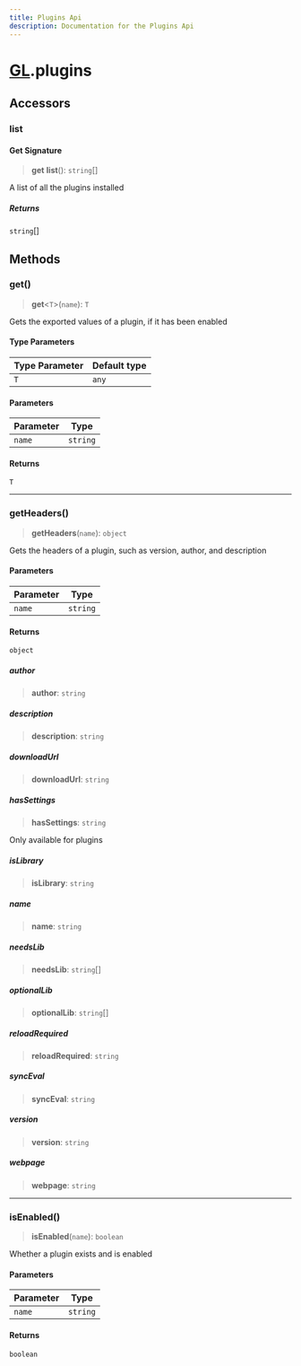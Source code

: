 ```yaml
---
title: Plugins Api
description: Documentation for the Plugins Api
---
```

# [GL](../api).plugins

## Accessors

### list

#### Get Signature

> **get** **list**(): `string`[]

A list of all the plugins installed

##### Returns

`string`[]

## Methods

### get()

> **get**\<`T`\>(`name`): `T`

Gets the exported values of a plugin, if it has been enabled

#### Type Parameters

| Type Parameter | Default type |
| ------ | ------ |
| `T` | `any` |

#### Parameters

| Parameter | Type |
| ------ | ------ |
| `name` | `string` |

#### Returns

`T`

***

### getHeaders()

> **getHeaders**(`name`): `object`

Gets the headers of a plugin, such as version, author, and description

#### Parameters

| Parameter | Type |
| ------ | ------ |
| `name` | `string` |

#### Returns

`object`

##### author

> **author**: `string`

##### description

> **description**: `string`

##### downloadUrl

> **downloadUrl**: `string`

##### hasSettings

> **hasSettings**: `string`

Only available for plugins

##### isLibrary

> **isLibrary**: `string`

##### name

> **name**: `string`

##### needsLib

> **needsLib**: `string`[]

##### optionalLib

> **optionalLib**: `string`[]

##### reloadRequired

> **reloadRequired**: `string`

##### syncEval

> **syncEval**: `string`

##### version

> **version**: `string`

##### webpage

> **webpage**: `string`

***

### isEnabled()

> **isEnabled**(`name`): `boolean`

Whether a plugin exists and is enabled

#### Parameters

| Parameter | Type |
| ------ | ------ |
| `name` | `string` |

#### Returns

`boolean`
